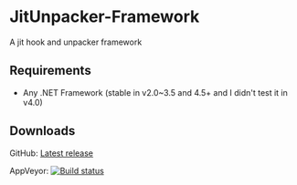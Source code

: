 # JitUnpacker-Framework
A jit hook and unpacker framework

## Requirements
- Any .NET Framework (stable in v2.0~3.5 and 4.5+ and I didn't test it in v4.0)

## Downloads
GitHub: [Latest release](https://github.com/wwh1004/JitUnpacker-Framework/releases/latest/download/JitUnpacker.zip)

AppVeyor: [![Build status](https://ci.appveyor.com/api/projects/status/k4m6lkcmihkcinup?svg=true)](https://ci.appveyor.com/project/wwh1004/jitunpacker-framework)
